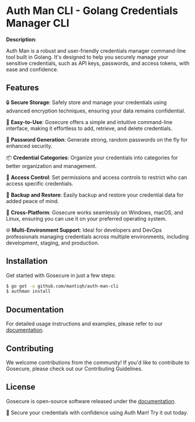 # Auth Man CLI - Golang Credentials Manager CLI

**Description**:

Auth Man is a robust and user-friendly credentials manager command-line tool built in Golang. It's designed to help you securely manage your sensitive credentials, such as API keys, passwords, and access tokens, with ease and confidence.

## Features

🔒 **Secure Storage**: Safely store and manage your credentials using advanced encryption techniques, ensuring your data remains confidential.

🚀 **Easy-to-Use**: Gosecure offers a simple and intuitive command-line interface, making it effortless to add, retrieve, and delete credentials.

🔐 **Password Generation**: Generate strong, random passwords on the fly for enhanced security.

📦 **Credential Categories**: Organize your credentials into categories for better organization and management.

🔑 **Access Control**: Set permissions and access controls to restrict who can access specific credentials.

🔄 **Backup and Restore**: Easily backup and restore your credential data for added peace of mind.

💼 **Cross-Platform**: Gosecure works seamlessly on Windows, macOS, and Linux, ensuring you can use it on your preferred operating system.

🌐 **Multi-Environment Support**: Ideal for developers and DevOps professionals managing credentials across multiple environments, including development, staging, and production.

## Installation

Get started with Gosecure in just a few steps:

```bash
$ go get -u github.com/mantiqh/auth-man-cli
$ authman install
```
## Documentation

For detailed usage instructions and examples, please refer to our [documentation](https://github.com//mantiqh/auth-man-cli/wiki).

## Contributing
We welcome contributions from the community! If you'd like to contribute to Gosecure, please check out our Contributing Guidelines.

## License

Gosecure is open-source software released under the [documentation](https://github.com/mantiqh/auth-man-cli/wiki).

🔐 Secure your credentials with confidence using Auth Man! Try it out today.
